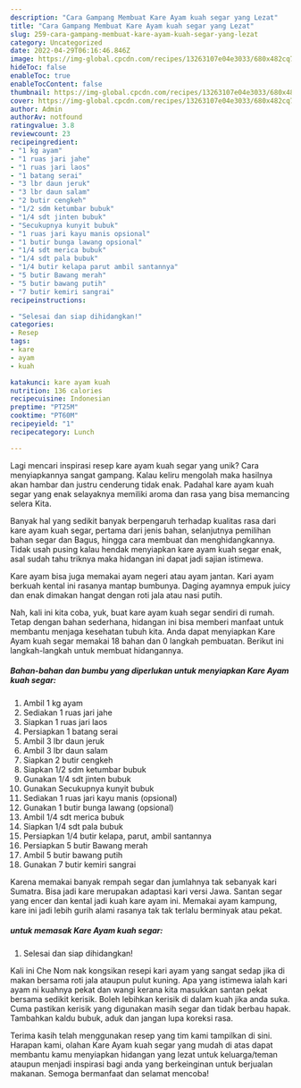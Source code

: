 ```yaml
---
description: "Cara Gampang Membuat Kare Ayam kuah segar yang Lezat"
title: "Cara Gampang Membuat Kare Ayam kuah segar yang Lezat"
slug: 259-cara-gampang-membuat-kare-ayam-kuah-segar-yang-lezat
category: Uncategorized
date: 2022-04-29T06:16:46.846Z
image: https://img-global.cpcdn.com/recipes/13263107e04e3033/680x482cq70/kare-ayam-kuah-segar-foto-resep-utama.jpg
hideToc: false
enableToc: true
enableTocContent: false
thumbnail: https://img-global.cpcdn.com/recipes/13263107e04e3033/680x482cq70/kare-ayam-kuah-segar-foto-resep-utama.jpg
cover: https://img-global.cpcdn.com/recipes/13263107e04e3033/680x482cq70/kare-ayam-kuah-segar-foto-resep-utama.jpg
author: Admin
authorAv: notfound
ratingvalue: 3.8
reviewcount: 23
recipeingredient:
- "1 kg ayam"
- "1 ruas jari jahe"
- "1 ruas jari laos"
- "1 batang serai"
- "3 lbr daun jeruk"
- "3 lbr daun salam"
- "2 butir cengkeh"
- "1/2 sdm ketumbar bubuk"
- "1/4 sdt jinten bubuk"
- "Secukupnya kunyit bubuk"
- "1 ruas jari kayu manis opsional"
- "1 butir bunga lawang opsional"
- "1/4 sdt merica bubuk"
- "1/4 sdt pala bubuk"
- "1/4 butir kelapa parut ambil santannya"
- "5 butir Bawang merah"
- "5 butir bawang putih"
- "7 butir kemiri sangrai"
recipeinstructions:

- "Selesai dan siap dihidangkan!"
categories:
- Resep
tags:
- kare
- ayam
- kuah

katakunci: kare ayam kuah 
nutrition: 136 calories
recipecuisine: Indonesian
preptime: "PT25M"
cooktime: "PT60M"
recipeyield: "1"
recipecategory: Lunch

---
```





Lagi mencari inspirasi resep kare ayam kuah segar yang unik? Cara menyiapkannya sangat gampang. Kalau keliru mengolah maka hasilnya akan hambar dan justru cenderung tidak enak. Padahal kare ayam kuah segar yang enak selayaknya memiliki aroma dan rasa yang bisa memancing selera Kita.





Banyak hal yang sedikit banyak berpengaruh terhadap kualitas rasa dari kare ayam kuah segar, pertama dari jenis bahan, selanjutnya pemilihan bahan segar dan Bagus, hingga cara membuat dan menghidangkannya. Tidak usah pusing kalau hendak menyiapkan kare ayam kuah segar enak,      asal sudah tahu triknya maka hidangan ini dapat jadi sajian istimewa.














Kare ayam bisa juga memakai ayam negeri atau ayam jantan. Kari ayam berkuah kental ini rasanya mantap bumbunya. Daging ayamnya empuk juicy dan enak dimakan hangat dengan roti jala atau nasi putih.






Nah, kali ini kita coba, yuk, buat kare ayam kuah segar sendiri di rumah. Tetap dengan bahan sederhana, hidangan ini bisa memberi manfaat untuk membantu menjaga kesehatan tubuh kita. Anda dapat menyiapkan Kare Ayam kuah segar memakai 18 bahan dan 0 langkah pembuatan. Berikut ini langkah-langkah untuk membuat hidangannya.

<!--inarticleads1-->

##### Bahan-bahan dan bumbu yang diperlukan untuk menyiapkan Kare Ayam kuah segar:

1. Ambil 1 kg ayam
1. Sediakan 1 ruas jari jahe
1. Siapkan 1 ruas jari laos
1. Persiapkan 1 batang serai
1. Ambil 3 lbr daun jeruk
1. Ambil 3 lbr daun salam
1. Siapkan 2 butir cengkeh
1. Siapkan 1/2 sdm ketumbar bubuk
1. Gunakan 1/4 sdt jinten bubuk
1. Gunakan Secukupnya kunyit bubuk
1. Sediakan 1 ruas jari kayu manis (opsional)
1. Gunakan 1 butir bunga lawang (opsional)
1. Ambil 1/4 sdt merica bubuk
1. Siapkan 1/4 sdt pala bubuk
1. Persiapkan 1/4 butir kelapa, parut, ambil santannya
1. Persiapkan 5 butir Bawang merah
1. Ambil 5 butir bawang putih
1. Gunakan 7 butir kemiri sangrai


Karena memakai banyak rempah segar dan jumlahnya tak sebanyak kari Sumatra. Bisa jadi kare merupakan adaptasi kari versi Jawa. Santan segar yang encer dan kental jadi kuah kare ayam ini. Memakai ayam kampung, kare ini jadi lebih gurih alami rasanya tak tak terlalu berminyak atau pekat. 

<!--inarticleads2-->

#####  untuk memasak Kare Ayam kuah segar:


1. Selesai dan siap dihidangkan!

Kali ini Che Nom nak kongsikan resepi kari ayam yang sangat sedap jika di makan bersama roti jala ataupun pulut kuning. Apa yang istimewa ialah kari ayam ni kuahnya pekat dan wangi kerana kita masukkan santan pekat bersama sedikit kerisik. Boleh lebihkan kerisik di dalam kuah jika anda suka. Cuma pastikan kerisik yang digunakan masih segar dan tidak berbau hapak. Tambahkan kaldu bubuk, aduk dan jangan lupa koreksi rasa. 

Terima kasih telah menggunakan resep yang tim kami tampilkan di sini. Harapan kami, olahan Kare Ayam kuah segar yang mudah di atas dapat membantu kamu menyiapkan hidangan yang lezat untuk keluarga/teman ataupun menjadi inspirasi bagi anda yang berkeinginan untuk berjualan makanan. Semoga bermanfaat dan selamat mencoba!
